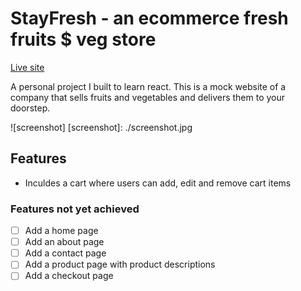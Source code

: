 # StayFresh - an ecommerce fresh fruits $ veg store

[Live site](https://github.com/facebook/create-react-app)

A personal project I built to learn react. This is a mock website of a company that sells fruits and vegetables and delivers them to your doorstep.

![screenshot] [screenshot]: ./screenshot.jpg

## Features

- Inculdes a cart where users can add, edit and remove cart items
<!-- - Edits are autosaved to the server efficiently by treating cells as individual models
- Users can create accounts (optionally using OAuth provider), and add a user profile photo (stored using AWS)
- Users can edit a spreadsheet simultaneously, seeing other edits appear live (uses [Pusher](https://pusher.com/))
- Spreadsheets can be navigated and edited using either mouse or keyboard
- Users can drag to resize rows and columns (implemented using JQuery UI plugin), with changes saved to the server
- Users can copy, cut and paste cells, with copied formulae translated for their new location
- Spreadsheets can be shared with other users -->

### Features not yet achieved

- [ ] Add a home page
- [ ] Add an about page
- [ ] Add a contact page
- [ ] Add a product page with product descriptions
- [ ] Add a checkout page
